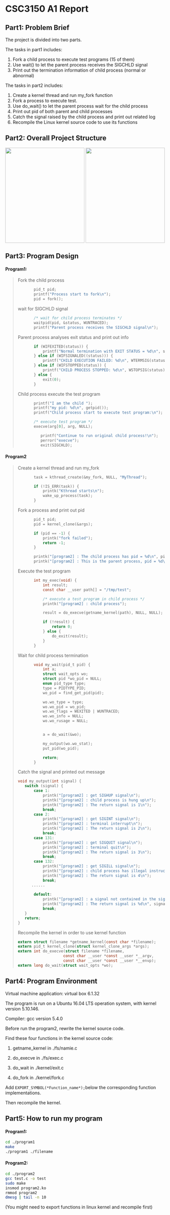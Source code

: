 # CSC3150 A1 Report

## Part1: Problem Brief

The project is divided into two parts.  

The tasks in part1 includes: 

1. Fork a child process to execute test programs (15 of them)
2. Use wait() to let the parent process receives the SIGCHLD signal 
3. Print out the termination information of child process (normal or abnormal)

The tasks in part2 includes:

1. Create a kernel thread and run my_fork function
2. Fork a process to execute test.
3. Use do_wait() to let the parent process wait for the child process
4. Print out pid of both parent and child processes
5. Catch the signal raised by the child process and print out related log
6. Recompile the Linux kernel source code to use its functions

## Part2: Overall Project Structure

<img src="https://raw.githubusercontent.com/PRESIDENT810/CSC3150-Project1/master/P1.png" width="250" height="300" align=center />
<img src="https://raw.githubusercontent.com/PRESIDENT810/CSC3150-Project1/master/P2.png" width="250" height="300" align=center />

## Part3: Program Design

#### Program1:

>Fork the child process
>
>```C
>        pid_t pid;
>        printf("Process start to fork\n");
>        pid = fork();
>```
>
>wait for SIGCHLD signal
>
>```C
>        /* wait for child process terminates */
>        waitpid(pid, &status, WUNTRACED);           
>        printf("Parent process receives the SIGCHLD signal\n");
>```
>
>
>Parent process analyses exit status and print out info
>
>```C
>        if (WIFEXITED(status)) {
>            printf("Normal termination with EXIT STATUS = %d\n", status);
>        } else if (WIFSIGNALED((status))) {
>            printf("CHILD EXECUTION FAILED: %d\n", WTERMSIG(status));
>        } else if (WIFSTOPPED(status)) {
>            printf("CHILD PROCESS STOPPED: %d\n", WSTOPSIG(status));
>        } else {
>            exit(0);
>        }
>```
>
>Child process execute the test program
>
>```C
>        printf("I am the child ");
>        printf("my pid: %d\n", getpid());
>        printf("Child process start to execute test program:\n");
>
>        /* execute test program */
>        execve(arg[0], arg, NULL);
>
>   		printf("Continue to run original child process!\n");
>   		perror("execve");
>   		exit(SIGCHLD);
>```

#### Program2

>Create a kernel thread and run my_fork
>
>```C
>        task = kthread_create(&my_fork, NULL, "MyThread");
>
>        if (!IS_ERR(task)) {
>            printk("Kthread starts\n");
>            wake_up_process(task);
>        }
>```
>
>Fork a process and print out pid
>
>```C
>        pid_t pid; 
>        pid = kernel_clone(&args);
>
>        if (pid == -1) {
>            printk("fork failed");
>            return -1;
>        }
>
>        printk("[program2] : The child process has pid = %d\n", pid);
>        printk("[program2] : This is the parent process, pid = %d\n", (int) current->pid);
>
>```
>
>Execute the test program
>
>```C
>        int my_exec(void) {
>            int result;
>            const char __user path[] = "/tmp/test";
>
>            /* execute a test program in child process */
>            printk("[program2] : child process");
>
>            result = do_execve(getname_kernel(path), NULL, NULL);
>
>            if (!result) {
>                return 0;
>            } else {
>                do_exit(result);
>            }
>        }
>```
>
>Wait for child process termination
>
>```C
>        void my_wait(pid_t pid) {
>            int a;
>            struct wait_opts wo;
>            struct pid *wo_pid = NULL;
>            enum pid_type type;
>            type = PIDTYPE_PID;
>            wo_pid = find_get_pid(pid);
>
>            wo.wo_type = type;
>            wo.wo_pid = wo_pid;
>            wo.wo_flags = WEXITED | WUNTRACED;
>            wo.wo_info = NULL;
>            wo.wo_rusage = NULL;
>
>
>            a = do_wait(&wo);
>
>            my_output(wo.wo_stat);
>            put_pid(wo_pid);
>
>            return;
>        }
>```
>
>Catch the signal and printed out message
>
>```C
>void my_output(int signal) {
>    switch (signal) {
>        case 1:
>            printk("[program2] : get SIGHUP signal\n");
>            printk("[program2] : child process is hung up\n");
>            printk("[program2] : The return signal is 1\n");
>            break;
>        case 2:
>            printk("[program2] : get SIGINT signal\n");
>            printk("[program2] : terminal interrupt\n");
>            printk("[program2] : The return signal is 2\n");
>            break;
>        case 131:
>            printk("[program2] : get SIGQUIT signal\n");
>            printk("[program2] : terminal quit\n");
>            printk("[program2] : The return signal is 3\n");
>            break;
>        case 132:
>            printk("[program2] : get SIGILL signal\n");
>            printk("[program2] : child process has illegal instruction error\n");
>            printk("[program2] : The return signal is 4\n");
>            break;
>		......
>            
>        default:
>            printk("[program2] : a signal not contained in the signal list");
>            printk("[program2] : The return signal is %d\n", signal);
>            break;
>    }
>    return;
>}
>```
>
>Recompile the kernel in order to use kernel function 
>
>```C
>extern struct filename *getname_kernel(const char *filename);
>extern pid_t kernel_clone(struct kernel_clone_args *args);
>extern int do_execve(struct filename *filename,
>                     const char __user *const __user *__argv,
>                     const char __user *const __user *__envp);
>extern long do_wait(struct wait_opts *wo);
>```

## Part4: Program Environment

Virtual machine application:  virtual box 6.1.32

The program is run on a Ubuntu 16.04 LTS operation system, with kernel version 5.10.146.

Compiler: gcc version 5.4.0

Before run the program2, rewrite the kernel source code.

Find these four functions in the kernel source code:

1. getname_kernel in ./fs/namie.c 

2. do_execve in ./fs/exec.c

3. do_wait in ./kernel/exit.c 

4. do_fork in ./kernel/fork.c 

Add `EXPORT_SYMBOL(*Function_name*);`below the corresponding function implementations.

Then recompile the kernel.

## Part5: How to run my program

#### Program1:

```bash
cd ./program1
make
./program1 ./filename
```

#### Program2:

```bash
cd ./program2
gcc test.c -o test
sudo make
insmod program2.ko
rmmod program2
dmesg | tail -n 10
```

(You might need to export functions in linux kernel and recompile first)
